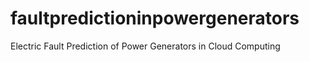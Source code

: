 # faultpredictioninpowergenerators
Electric Fault Prediction of Power Generators in Cloud Computing
